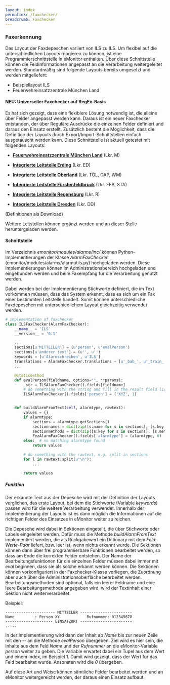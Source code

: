 ```yaml
---
layout: index
permalink: /faxchecker/
breadcrumb: Faxchecker
---
```


### Faxerkennung

Das Layout der Faxdepeschen variiert von ILS zu ILS. Um flexibel auf die unterschiedlichen Layouts reagieren zu können,
ist eine Programmierschnittstelle in eMonitor enthalten. Über diese Schnittstelle können die Feldinformationen angepasst an die
Verarbeitung weitergeleitet werden.
Standardmäßig sind folgende Layouts bereits umgesetzt und werden mitgeliefert:

- Beispiellayout ILS
- Feuerwehreinsatzzentrale München Land

#### NEU: Universeller Faxchecker auf RegEx-Basis

Es hat sich gezeigt, dass eine flexiblere Lösung notwendig ist, die alleine über Felder angepasst werden kann. Daraus ist ein neuer Faxchecker entstanden, der über Reguläre
Ausdrücke die einzelnen Felder definiert und daraus den Einsatz erstellt. Zusätzlich besteht die Möglichkeit, dass die Definition der Layouts durch Export/Import-Schnittstellen
einfach ausgetauscht werden kann. Diese Schnittstelle ist aktuell getestet mit folgenden Layouts:

- [**Feuerwehreinsatzzentrale München Land**][1] (Lkr. M)

- [**Integrierte Leitstelle Erding**][2] (Lkr. ED)

- [**Integrierte Leitstelle Oberland**][3] (Lkr. TÖL, GAP, WM)

- [**Integrierte Leitstelle Fürstenfeldbruck**][4] (Lkr. FFB, STA)

- [**Integrierte Leitstelle Regensburg**][5] (Lkr. R)

- [**Integrierte Leitstelle Dresden**][6] (Lkr. DD)

(Definitionen als Download)

Weitere Leitstellen können ergänzt werden und an dieser Stelle heruntergeladen werden.

#### Schnittstelle

Im Verzeichnis *emonitor/modules/alarms/inc/* können Python-Implementierungen der Klasse *AlarmFaxChecker* (emonitor/modules/alarms/alarmutils.py)
hochgeladen werden. Diese Implementierungen können im Administrationsbereich hochgeladen und eingebunden werden und beim Faxempfang für die Verarbeitung genutzt werden.

Dabei werden bei der Implementierung Stichworte definiert, die im Text vorkommen müssen, dass das System erkennt, dass es sich um ein Fax einer
bestimmten Leitstelle handelt. Somit können unterschiedliche Faxdepeschen mit unterschiedlichem Layout gleichzeitig verwendet werden.

```python
# implementation of faxchecker
class ILSFaxChecker(AlarmFaxChecker):
    __name__ = 'ILS'
    __version__ = '0.1'

    ...
    sections[u'MITTEILER'] = (u'person', u'evalPerson')
    sections[u'anderer text'] = (u'', u'')
    keywords = [u'Alarmschreiben', u'ILS']
    translations = AlarmFaxChecker.translations + [u'_bab_', u'_train_', u'_street_']
    ...

    @staticmethod
    def evalPerson(fieldname, options="", **params):
        _str = ILSAlarmFaxChecker().fields[fieldname]
        # do something with the string and fill in the result field list
        ILSAlarmFaxChecker().fields['person'] = ('XYZ', 1)


    def buildAlarmFromText(self, alarmtype, rawtext):
        values = {}
        if alarmtype:
            sections = alarmtype.getSections()
            sectionnames = dict(zip([s.name for s in sections], [s.key for s in sections]))
            sectionmethods = dict(zip([s.key for s in sections], [s.method for s in sections]))
            FezAlarmFaxChecker().fields['alarmtype'] = (alarmtype, 0)
        else:  # no matching alarmtype found
            return values

        # do something with the rawtext, e.g. split in sections
        for l in rawtext.split(u"\n"):
            ...

        return values
```

##### Funktion

Der erkannte Text aus der Depesche wird mit der Definition der Layouts verglichen, das erste Layout, bei dem die Stichworte (Variable *keywords*) passen wird für die weitere Verarbeitung verwendet. Innerhalb der Implementierung der Layouts ist es dann möglich die Informationen auf die richtigen Felder des Einsatzes in eMonitor weiter zu reichen.

Die Depesche wird dabei in Sektionen eingeteilt, die über Stichworte oder Labels eingeleitet werden. Dafür muss die Methode *buildAlarmFromText* implementiert werden, die als Rückgabewert ein Dctionary mit dem *Feld*-*Werte*-*Paar* liefert, bzw. leer ist, wenn nichts erkannt wurde. Die Sektionen können dann über frei programmierbare Funktionen bearbeitet werden, so dass am Ende die korrekten Felder entstehen. Der Name der Bearbeitungsfunktionen für die einzelnen Felder müssen dabei immer mit *eval* beginnen, dass sie als solche erkannt werden können. Die Sektionen können vorkonfiguriert in der Faxchecker-Klasse vorliegen, die Zuordnung aber auch über die Administrationsoberfläche bearbeitet werden. Bearbeitungsmethoden sind optional, falls ein leerer Feldname und eine leere Bearbeitungsmethode angegeben wird, wird der Textinhalt einer Sektion nicht weiterverarbeitet.


Beispiel:

 ```
 ---------------------- MITTEILER -----------------------
 Name         : Person XY            Rufnummer: 012345678
 --------------------- EINSATZORT -----------------------
 .....
 ```

 In der Implementierung wird dann der Inhalt ab *Name* bis zur neuen Zeile mit den *--* an die Methode *evalPerson* übergeben. Ziel wird es hier sein, die Inhalte aus dem Feld *Name* und der *Rufnummer* an die eMonitor-Variable *person* weiter zu geben. Die Variable erwartet dabei ein Tupel aus dem Wert und einem Index, im Beispiel 1. Damit wird gezeigt, dass der Wert für das Feld bearbeitet wurde. Ansonsten wird die *0* übergeben.

 Auf diese Art und Weise können sämtliche Felder bearbeitet werden und an eMonitor weitergereicht werden, der daraus einen Einsatz aufbaut.

 [1]: {{site.github.url}}/config/FEZ.cfg
 [2]: {{site.github.url}}/config/ILS_ED.cfg
 [3]: {{site.github.url}}/config/ILS_OB.cfg
 [4]: {{site.github.url}}/config/ILS_FFB.cfg
 [5]: {{site.github.url}}/config/ILS_R.cfg
 [6]: {{site.github.url}}/config/ILS_DD.cfg

